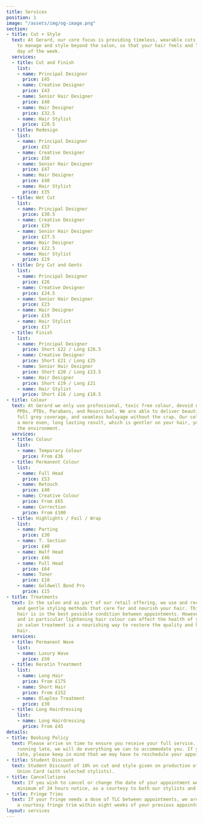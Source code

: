 ```yaml
---
title: Services
position: 1
image: "/assets/img/og-image.png"
section:
- title: Cut + Style
  text: At Gerard, our core focus is providing timeless, wearable cuts that are easy
    to manage and style beyond the salon, so that your hair feels and looks good every
    day of the week.
  services:
  - title: Cut and Finish
    list:
    - name: Principal Designer
      price: £45
    - name: Creative Designer
      price: £43
    - name: Senior Hair Designer
      price: £40
    - name: Hair Designer
      price: £32.5
    - name: Hair Stylist
      price: £28.5
  - title: Redesign
    list:
    - name: Principal Designer
      price: £52
    - name: Creative Designer
      price: £50
    - name: Senior Hair Designer
      price: £47
    - name: Hair Designer
      price: £40
    - name: Hair Stylist
      price: £35
  - title: Wet Cut
    list:
    - name: Principal Designer
      price: £30.5
    - name: Creative Designer
      price: £29
    - name: Senior Hair Designer
      price: £27.5
    - name: Hair Designer
      price: £22.5
    - name: Hair Stylist
      price: £19
  - title: Dry Cut and Gents
    list:
    - name: Principal Designer
      price: £26
    - name: Creative Designer
      price: £24.5
    - name: Senior Hair Designer
      price: £23
    - name: Hair Designer
      price: £19
    - name: Hair Stylist
      price: £17
  - title: Finish
    list:
    - name: Principal Designer
      price: Short £22 / Long £26.5
    - name: Creative Designer
      price: Short £21 / Long £25
    - name: Senior Hair Designer
      price: Short £20 / Long £23.5
    - name: Hair Designer
      price: Short £19 / Long £21
    - name: Hair Stylist
      price: Short £16 / Long £18.5
- title: Colour
  text: At Gerard we only use professional, toxic free colour, devoid of Ammonia,
    PPDs, PTDs, Parabans, and Resorcinol. We are able to deliver beautiful blondes,
    full grey coverage, and seamless balayage without the crap. Our colour gives you
    a more even, long lasting result, which is gentler on your hair, your scalp, and
    the environment.
  services:
  - title: Colour
    list:
    - name: Temporary Colour
      price: From £36
  - title: Permanent Colour
    list:
    - name: Full Head
      price: £53
    - name: Retouch
      price: £40
    - name: Creative Colour
      price: From £65
    - name: Correction
      price: From £100
  - title: Highlights / Foil / Wrap
    list:
    - name: Parting
      price: £30
    - name: T. Section
      price: £40
    - name: Half Head
      price: £46
    - name: Full Head
      price: £64
    - name: Toner
      price: £10
    - name: Goldwell Bond Pro
      price: £15
- title: Treatments
  text: In the salon and as part of our retail offering, we use and recommend products
    and gentle styling methods that care for and nourish your hair. This ensures your
    hair is in the best possible condition between appointments. However, hair colour,
    and in particular lightening hair colour can affect the health of your hair. An
    in salon treatment is a nourishing way to restore the quality and health of your
    hair.
  services:
  - title: Permanent Wave
    list:
    - name: Luxury Wave
      price: £50
  - title: Keratin Treatment
    list:
    - name: Long Hair
      price: From £175
    - name: Short Hair
      price: From £152
    - name: Olaplex Treatment
      price: £30
  - title: Long Hairdressing
    list:
    - name: Long Hairdressing
      price: From £45
details:
- title: Booking Policy
  text: Please arrive on time to ensure you receive your full service. If you are
    running late, we will do everything we can to accommodate you. If you are excessively
    late, please keep in mind that we may have to reschedule your appointment.
- title: Student Discount
  text: Student Discount of 10% on cut and style given on production of a valid Student
    Union Card (with selected stylists).
- title: Cancellations
  text: If you wish to cancel or change the date of your appointment we require a
    minimum of 24 hours notice, as a courtesy to both our stylists and other clients.
- title: Fringe Trims
  text: If your fringe needs a dose of TLC between appointments, we are happy to offer
    a courtesy fringe trim within eight weeks of your previous appointment.
layout: services
---
```


